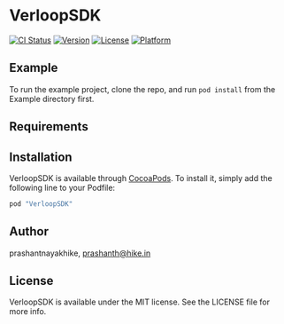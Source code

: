 # VerloopSDK

[![CI Status](http://img.shields.io/travis/prashantnayakhike/VerloopSDK.svg?style=flat)](https://travis-ci.org/prashantnayakhike/VerloopSDK)
[![Version](https://img.shields.io/cocoapods/v/VerloopSDK.svg?style=flat)](http://cocoapods.org/pods/VerloopSDK)
[![License](https://img.shields.io/cocoapods/l/VerloopSDK.svg?style=flat)](http://cocoapods.org/pods/VerloopSDK)
[![Platform](https://img.shields.io/cocoapods/p/VerloopSDK.svg?style=flat)](http://cocoapods.org/pods/VerloopSDK)

## Example

To run the example project, clone the repo, and run `pod install` from the Example directory first.

## Requirements

## Installation

VerloopSDK is available through [CocoaPods](http://cocoapods.org). To install
it, simply add the following line to your Podfile:

```ruby
pod "VerloopSDK"
```

## Author

prashantnayakhike, prashanth@hike.in

## License

VerloopSDK is available under the MIT license. See the LICENSE file for more info.
